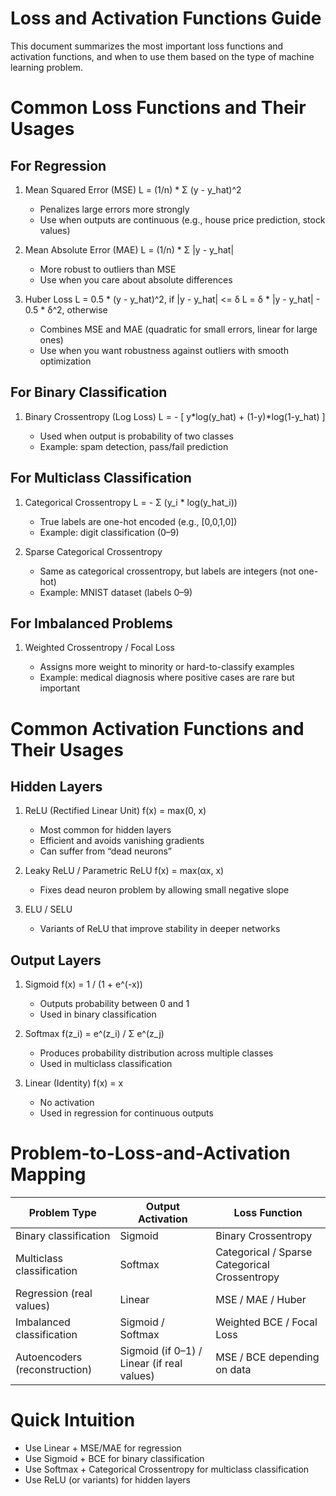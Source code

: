 # Loss and Activation Functions Guide

This document summarizes the most important loss functions and activation functions, and when to use them based on the type of machine learning problem.

# Common Loss Functions and Their Usages

## For Regression

1. Mean Squared Error (MSE)
   L = (1/n) * Σ (y - y_hat)^2

   * Penalizes large errors more strongly
   * Use when outputs are continuous (e.g., house price prediction, stock values)

2. Mean Absolute Error (MAE)
   L = (1/n) * Σ |y - y_hat|

   * More robust to outliers than MSE
   * Use when you care about absolute differences

3. Huber Loss
   L = 0.5 * (y - y_hat)^2, if |y - y_hat| <= δ
   L = δ * |y - y_hat| - 0.5 * δ^2, otherwise

   * Combines MSE and MAE (quadratic for small errors, linear for large ones)
   * Use when you want robustness against outliers with smooth optimization

## For Binary Classification

1. Binary Crossentropy (Log Loss)
   L = - [ y*log(y_hat) + (1-y)*log(1-y_hat) ]

   * Used when output is probability of two classes
   * Example: spam detection, pass/fail prediction

## For Multiclass Classification

1. Categorical Crossentropy
   L = - Σ (y_i * log(y_hat_i))

   * True labels are one-hot encoded (e.g., [0,0,1,0])
   * Example: digit classification (0–9)

2. Sparse Categorical Crossentropy

   * Same as categorical crossentropy, but labels are integers (not one-hot)
   * Example: MNIST dataset (labels 0–9)

## For Imbalanced Problems

1. Weighted Crossentropy / Focal Loss

   * Assigns more weight to minority or hard-to-classify examples
   * Example: medical diagnosis where positive cases are rare but important

# Common Activation Functions and Their Usages

## Hidden Layers

1. ReLU (Rectified Linear Unit)
   f(x) = max(0, x)

   * Most common for hidden layers
   * Efficient and avoids vanishing gradients
   * Can suffer from “dead neurons”

2. Leaky ReLU / Parametric ReLU
   f(x) = max(αx, x)

   * Fixes dead neuron problem by allowing small negative slope

3. ELU / SELU

   * Variants of ReLU that improve stability in deeper networks

## Output Layers

1. Sigmoid
   f(x) = 1 / (1 + e^(-x))

   * Outputs probability between 0 and 1
   * Used in binary classification

2. Softmax
   f(z_i) = e^(z_i) / Σ e^(z_j)

   * Produces probability distribution across multiple classes
   * Used in multiclass classification

3. Linear (Identity)
   f(x) = x

   * No activation
   * Used in regression for continuous outputs

# Problem-to-Loss-and-Activation Mapping

| Problem Type                  | Output Activation                          | Loss Function                                 |
| ----------------------------- | ------------------------------------------ | --------------------------------------------- |
| Binary classification         | Sigmoid                                    | Binary Crossentropy                           |
| Multiclass classification     | Softmax                                    | Categorical / Sparse Categorical Crossentropy |
| Regression (real values)      | Linear                                     | MSE / MAE / Huber                             |
| Imbalanced classification     | Sigmoid / Softmax                          | Weighted BCE / Focal Loss                     |
| Autoencoders (reconstruction) | Sigmoid (if 0–1) / Linear (if real values) | MSE / BCE depending on data                   |

# Quick Intuition

* Use Linear + MSE/MAE for regression
* Use Sigmoid + BCE for binary classification
* Use Softmax + Categorical Crossentropy for multiclass classification
* Use ReLU (or variants) for hidden layers
